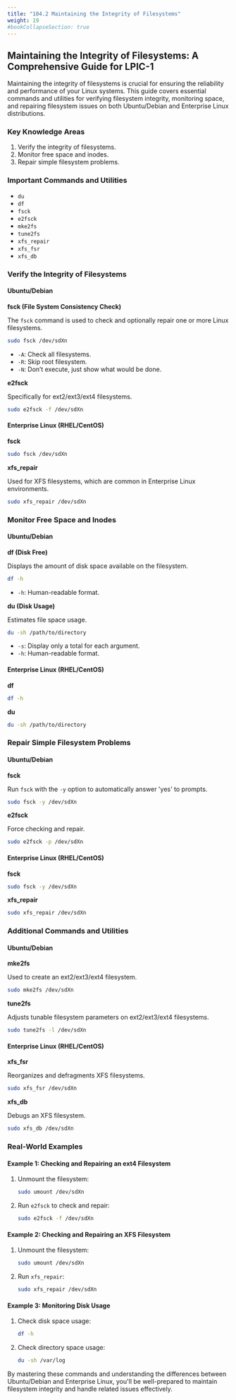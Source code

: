 ```yaml
---
title: "104.2 Maintaining the Integrity of Filesystems"
weight: 19
#bookCollapseSection: true
---
```


## Maintaining the Integrity of Filesystems: A Comprehensive Guide for LPIC-1

Maintaining the integrity of filesystems is crucial for ensuring the reliability and performance of your Linux systems. This guide covers essential commands and utilities for verifying filesystem integrity, monitoring space, and repairing filesystem issues on both Ubuntu/Debian and Enterprise Linux distributions.

### Key Knowledge Areas

1. Verify the integrity of filesystems.
2. Monitor free space and inodes.
3. Repair simple filesystem problems.

### Important Commands and Utilities

- `du`
- `df`
- `fsck`
- `e2fsck`
- `mke2fs`
- `tune2fs`
- `xfs_repair`
- `xfs_fsr`
- `xfs_db`

### Verify the Integrity of Filesystems

#### Ubuntu/Debian

**fsck (File System Consistency Check)**

The `fsck` command is used to check and optionally repair one or more Linux filesystems. 

```bash
sudo fsck /dev/sdXn
```

- `-A`: Check all filesystems.
- `-R`: Skip root filesystem.
- `-N`: Don’t execute, just show what would be done.

**e2fsck**

Specifically for ext2/ext3/ext4 filesystems.

```bash
sudo e2fsck -f /dev/sdXn
```

#### Enterprise Linux (RHEL/CentOS)

**fsck**

```bash
sudo fsck /dev/sdXn
```

**xfs_repair**

Used for XFS filesystems, which are common in Enterprise Linux environments.

```bash
sudo xfs_repair /dev/sdXn
```

### Monitor Free Space and Inodes

#### Ubuntu/Debian

**df (Disk Free)**

Displays the amount of disk space available on the filesystem.

```bash
df -h
```

- `-h`: Human-readable format.

**du (Disk Usage)**

Estimates file space usage.

```bash
du -sh /path/to/directory
```

- `-s`: Display only a total for each argument.
- `-h`: Human-readable format.

#### Enterprise Linux (RHEL/CentOS)

**df**

```bash
df -h
```

**du**

```bash
du -sh /path/to/directory
```

### Repair Simple Filesystem Problems

#### Ubuntu/Debian

**fsck**

Run `fsck` with the `-y` option to automatically answer 'yes' to prompts.

```bash
sudo fsck -y /dev/sdXn
```

**e2fsck**

Force checking and repair.

```bash
sudo e2fsck -p /dev/sdXn
```

#### Enterprise Linux (RHEL/CentOS)

**fsck**

```bash
sudo fsck -y /dev/sdXn
```

**xfs_repair**

```bash
sudo xfs_repair /dev/sdXn
```

### Additional Commands and Utilities

#### Ubuntu/Debian

**mke2fs**

Used to create an ext2/ext3/ext4 filesystem.

```bash
sudo mke2fs /dev/sdXn
```

**tune2fs**

Adjusts tunable filesystem parameters on ext2/ext3/ext4 filesystems.

```bash
sudo tune2fs -l /dev/sdXn
```

#### Enterprise Linux (RHEL/CentOS)

**xfs_fsr**

Reorganizes and defragments XFS filesystems.

```bash
sudo xfs_fsr /dev/sdXn
```

**xfs_db**

Debugs an XFS filesystem.

```bash
sudo xfs_db /dev/sdXn
```

### Real-World Examples

#### Example 1: Checking and Repairing an ext4 Filesystem

1. Unmount the filesystem:

    ```bash
    sudo umount /dev/sdXn
    ```

2. Run `e2fsck` to check and repair:

    ```bash
    sudo e2fsck -f /dev/sdXn
    ```

#### Example 2: Checking and Repairing an XFS Filesystem

1. Unmount the filesystem:

    ```bash
    sudo umount /dev/sdXn
    ```

2. Run `xfs_repair`:

    ```bash
    sudo xfs_repair /dev/sdXn
    ```

#### Example 3: Monitoring Disk Usage

1. Check disk space usage:

    ```bash
    df -h
    ```

2. Check directory space usage:

    ```bash
    du -sh /var/log
    ```

By mastering these commands and understanding the differences between Ubuntu/Debian and Enterprise Linux, you'll be well-prepared to maintain filesystem integrity and handle related issues effectively.
